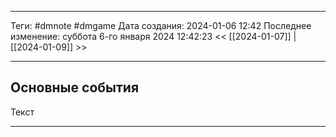 ___
Теги: #dmnote #dmgame 
Дата создания: 2024-01-06 12:42 
Последнее изменение: суббота 6-го января 2024 12:42:23
<< [[2024-01-07]] | [[2024-01-09]] >> 
___
## Основные события

Текст

---
